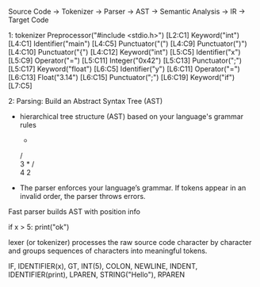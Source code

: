 


Source Code → Tokenizer → Parser → AST → Semantic Analysis → IR → Target Code

1: tokenizer
Preprocessor("#include <stdio.h>") [L2:C1]
Keyword("int") [L4:C1]
Identifier("main") [L4:C5]
Punctuator("(") [L4:C9]
Punctuator(")") [L4:C10]
Punctuator("{") [L4:C12]
Keyword("int") [L5:C5]
Identifier("x") [L5:C9]
Operator("=") [L5:C11]
Integer("0x42") [L5:C13]
Punctuator(";") [L5:C17]
Keyword("float") [L6:C5]
Identifier("y") [L6:C11]
Operator("=") [L6:C13]
Float("3.14") [L6:C15]
Punctuator(";") [L6:C19]
Keyword("if") [L7:C5]


2: Parsing: Build an Abstract Syntax Tree (AST)
- hierarchical tree structure (AST) based on your language's grammar rules

    +
   / \
  3   *
     / \
    4   2

- The parser enforces your language’s grammar. If tokens appear in an invalid order, the parser throws errors.

 

Fast parser builds AST with position info


if x > 5:
    print("ok")


lexer (or tokenizer) processes the raw source code character by character and groups sequences of characters into meaningful tokens.


IF, IDENTIFIER(x), GT, INT(5), COLON, NEWLINE, INDENT, IDENTIFIER(print), LPAREN, STRING("Hello"), RPAREN